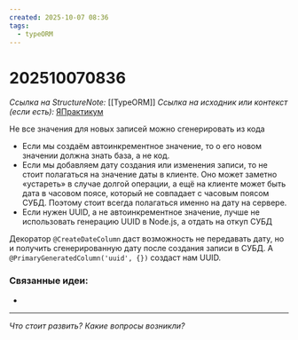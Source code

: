 ```yaml
---
created: 2025-10-07 08:36
tags:
  - typeORM
---
```

# 202510070836
*Ссылка на StructureNote:* [[TypeORM]]
*Ссылка на исходник или контекст (если есть):* [ЯПрактикум](https://practicum.yandex.ru/learn/backend-nodejs/courses/a4214ab0-2146-4152-b90e-651bf4c7ca5e/sprints/564244/topics/104f2765-a9c9-4617-8a5e-f21b675cf9b3/lessons/5674c491-8940-41ba-bf49-d6da1cbe2337/)

Не все значения для новых записей можно сгенерировать из кода
- Если мы создаём автоинкрементное значение, то о его новом значении должна знать база, а не код.
- Если мы добавляем дату создания или изменения записи, то не стоит полагаться на значение даты в клиенте. Оно может заметно «устареть» в случае долгой операции, а ещё на клиенте может быть дата в часовом поясе, который не совпадает с часовым поясом СУБД. Поэтому стоит всегда полагаться именно на дату на сервере.
- Если нужен UUID, а не автоинкрементное значение, лучше не использовать генерацию UUID в Node.js, а отдать на откуп СУБД

Декоратор `@CreateDateColumn` даст возможность не передавать дату, но и получить сгенерированную дату после создания записи в СУБД. А `@PrimaryGeneratedColumn('uuid', {})` создаст нам UUID.
### Связанные идеи:
* 
---

*Что стоит развить? Какие вопросы возникли?*